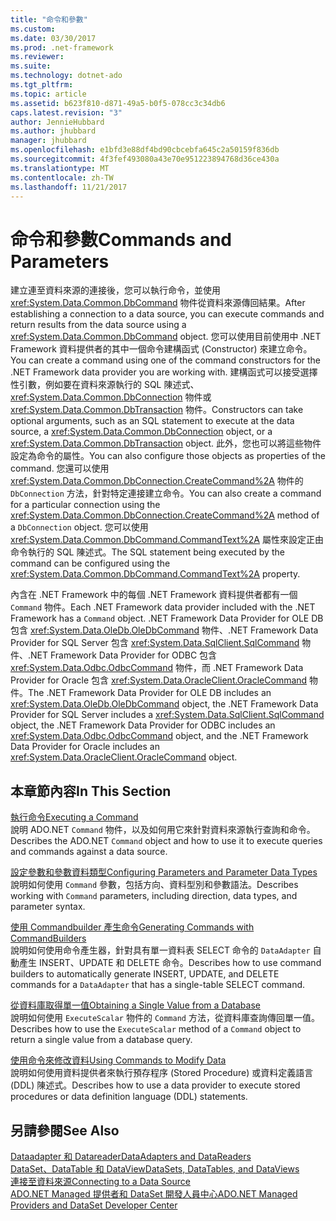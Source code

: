```yaml
---
title: "命令和參數"
ms.custom: 
ms.date: 03/30/2017
ms.prod: .net-framework
ms.reviewer: 
ms.suite: 
ms.technology: dotnet-ado
ms.tgt_pltfrm: 
ms.topic: article
ms.assetid: b623f810-d871-49a5-b0f5-078cc3c34db6
caps.latest.revision: "3"
author: JennieHubbard
ms.author: jhubbard
manager: jhubbard
ms.openlocfilehash: e1bfd3e88df4bd90cbcebfa645c2a50159f836db
ms.sourcegitcommit: 4f3fef493080a43e70e951223894768d36ce430a
ms.translationtype: MT
ms.contentlocale: zh-TW
ms.lasthandoff: 11/21/2017
---
```

# <a name="commands-and-parameters"></a><span data-ttu-id="8387c-102">命令和參數</span><span class="sxs-lookup"><span data-stu-id="8387c-102">Commands and Parameters</span></span>
<span data-ttu-id="8387c-103">建立連至資料來源的連接後，您可以執行命令，並使用 <xref:System.Data.Common.DbCommand> 物件從資料來源傳回結果。</span><span class="sxs-lookup"><span data-stu-id="8387c-103">After establishing a connection to a data source, you can execute commands and return results from the data source using a <xref:System.Data.Common.DbCommand> object.</span></span> <span data-ttu-id="8387c-104">您可以使用目前使用中 .NET Framework 資料提供者的其中一個命令建構函式 (Constructor) 來建立命令。</span><span class="sxs-lookup"><span data-stu-id="8387c-104">You can create a command using one of the command constructors for the .NET Framework data provider you are working with.</span></span> <span data-ttu-id="8387c-105">建構函式可以接受選擇性引數，例如要在資料來源執行的 SQL 陳述式、<xref:System.Data.Common.DbConnection> 物件或 <xref:System.Data.Common.DbTransaction> 物件。</span><span class="sxs-lookup"><span data-stu-id="8387c-105">Constructors can take optional arguments, such as an SQL statement to execute at the data source, a <xref:System.Data.Common.DbConnection> object, or a <xref:System.Data.Common.DbTransaction> object.</span></span> <span data-ttu-id="8387c-106">此外，您也可以將這些物件設定為命令的屬性。</span><span class="sxs-lookup"><span data-stu-id="8387c-106">You can also configure those objects as properties of the command.</span></span> <span data-ttu-id="8387c-107">您還可以使用 <xref:System.Data.Common.DbConnection.CreateCommand%2A> 物件的 `DbConnection` 方法，針對特定連接建立命令。</span><span class="sxs-lookup"><span data-stu-id="8387c-107">You can also create a command for a particular connection using the <xref:System.Data.Common.DbConnection.CreateCommand%2A> method of a `DbConnection` object.</span></span> <span data-ttu-id="8387c-108">您可以使用 <xref:System.Data.Common.DbCommand.CommandText%2A> 屬性來設定正由命令執行的 SQL 陳述式。</span><span class="sxs-lookup"><span data-stu-id="8387c-108">The SQL statement being executed by the command can be configured using the <xref:System.Data.Common.DbCommand.CommandText%2A> property.</span></span>  
  
 <span data-ttu-id="8387c-109">內含在 .NET Framework 中的每個 .NET Framework 資料提供者都有一個 `Command` 物件。</span><span class="sxs-lookup"><span data-stu-id="8387c-109">Each .NET Framework data provider included with the .NET Framework has a `Command` object.</span></span> <span data-ttu-id="8387c-110">.NET Framework Data Provider for OLE DB 包含 <xref:System.Data.OleDb.OleDbCommand> 物件、.NET Framework Data Provider for SQL Server 包含 <xref:System.Data.SqlClient.SqlCommand> 物件、.NET Framework Data Provider for ODBC 包含 <xref:System.Data.Odbc.OdbcCommand> 物件，而 .NET Framework Data Provider for Oracle 包含 <xref:System.Data.OracleClient.OracleCommand> 物件。</span><span class="sxs-lookup"><span data-stu-id="8387c-110">The .NET Framework Data Provider for OLE DB includes an <xref:System.Data.OleDb.OleDbCommand> object, the .NET Framework Data Provider for SQL Server includes a <xref:System.Data.SqlClient.SqlCommand> object, the .NET Framework Data Provider for ODBC includes an <xref:System.Data.Odbc.OdbcCommand> object, and the .NET Framework Data Provider for Oracle includes an <xref:System.Data.OracleClient.OracleCommand> object.</span></span>  
  
## <a name="in-this-section"></a><span data-ttu-id="8387c-111">本章節內容</span><span class="sxs-lookup"><span data-stu-id="8387c-111">In This Section</span></span>  
 [<span data-ttu-id="8387c-112">執行命令</span><span class="sxs-lookup"><span data-stu-id="8387c-112">Executing a Command</span></span>](../../../../docs/framework/data/adonet/executing-a-command.md)  
 <span data-ttu-id="8387c-113">說明 ADO.NET `Command` 物件，以及如何用它來針對資料來源執行查詢和命令。</span><span class="sxs-lookup"><span data-stu-id="8387c-113">Describes the ADO.NET `Command` object and how to use it to execute queries and commands against a data source.</span></span>  
  
 [<span data-ttu-id="8387c-114">設定參數和參數資料類型</span><span class="sxs-lookup"><span data-stu-id="8387c-114">Configuring Parameters and Parameter Data Types</span></span>](../../../../docs/framework/data/adonet/configuring-parameters-and-parameter-data-types.md)  
 <span data-ttu-id="8387c-115">說明如何使用 `Command` 參數，包括方向、資料型別和參數語法。</span><span class="sxs-lookup"><span data-stu-id="8387c-115">Describes working with `Command` parameters, including direction, data types, and parameter syntax.</span></span>  
  
 [<span data-ttu-id="8387c-116">使用 Commandbuilder 產生命令</span><span class="sxs-lookup"><span data-stu-id="8387c-116">Generating Commands with CommandBuilders</span></span>](../../../../docs/framework/data/adonet/generating-commands-with-commandbuilders.md)  
 <span data-ttu-id="8387c-117">說明如何使用命令產生器，針對具有單一資料表 SELECT 命令的 `DataAdapter` 自動產生 INSERT、UPDATE 和 DELETE 命令。</span><span class="sxs-lookup"><span data-stu-id="8387c-117">Describes how to use command builders to automatically generate INSERT, UPDATE, and DELETE commands for a `DataAdapter` that has a single-table SELECT command.</span></span>  
  
 [<span data-ttu-id="8387c-118">從資料庫取得單一值</span><span class="sxs-lookup"><span data-stu-id="8387c-118">Obtaining a Single Value from a Database</span></span>](../../../../docs/framework/data/adonet/obtaining-a-single-value-from-a-database.md)  
 <span data-ttu-id="8387c-119">說明如何使用 `ExecuteScalar` 物件的 `Command` 方法，從資料庫查詢傳回單一值。</span><span class="sxs-lookup"><span data-stu-id="8387c-119">Describes how to use the `ExecuteScalar` method of a `Command` object to return a single value from a database query.</span></span>  
  
 [<span data-ttu-id="8387c-120">使用命令來修改資料</span><span class="sxs-lookup"><span data-stu-id="8387c-120">Using Commands to Modify Data</span></span>](../../../../docs/framework/data/adonet/using-commands-to-modify-data.md)  
 <span data-ttu-id="8387c-121">說明如何使用資料提供者來執行預存程序 (Stored Procedure) 或資料定義語言 (DDL) 陳述式。</span><span class="sxs-lookup"><span data-stu-id="8387c-121">Describes how to use a data provider to execute stored procedures or data definition language (DDL) statements.</span></span>  
  
## <a name="see-also"></a><span data-ttu-id="8387c-122">另請參閱</span><span class="sxs-lookup"><span data-stu-id="8387c-122">See Also</span></span>  
 [<span data-ttu-id="8387c-123">Dataadapter 和 Datareader</span><span class="sxs-lookup"><span data-stu-id="8387c-123">DataAdapters and DataReaders</span></span>](../../../../docs/framework/data/adonet/dataadapters-and-datareaders.md)  
 [<span data-ttu-id="8387c-124">DataSet、DataTable 和 DataView</span><span class="sxs-lookup"><span data-stu-id="8387c-124">DataSets, DataTables, and DataViews</span></span>](../../../../docs/framework/data/adonet/dataset-datatable-dataview/index.md)  
 [<span data-ttu-id="8387c-125">連接至資料來源</span><span class="sxs-lookup"><span data-stu-id="8387c-125">Connecting to a Data Source</span></span>](../../../../docs/framework/data/adonet/connecting-to-a-data-source.md)  
 [<span data-ttu-id="8387c-126">ADO.NET Managed 提供者和 DataSet 開發人員中心</span><span class="sxs-lookup"><span data-stu-id="8387c-126">ADO.NET Managed Providers and DataSet Developer Center</span></span>](http://go.microsoft.com/fwlink/?LinkId=217917)
